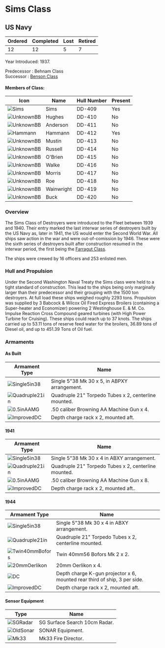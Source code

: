# Sims Class
## US Navy

Ordered | Completed | Lost | Retired
 ------ | ------ | ------ | ------ 
12 | 12 | 5 | 7 <br/>
 
Year Introduced: 1937. <br/>
 
Predecessor : Behnam Class <br/>
Successor : [Benson Class](/History/BensonClass.md) <br/>

#### Members of Class: <br/>
Icon | Name | Hull Number | Present
| ------ | ------ | ------ |  ------ |
![Sims](/Icons/Ship/EagleUnion/Sims.png) | Sims | DD-409 | Yes <br/>
![UnknownBB](/Icons/Ship/UnknownDD.png) | Hughes | DD-410 | No <br/>
![UnknownBB](/Icons/Ship/UnknownDD.png) | Anderson | DD-411 | No <br/>
![Hammann](/Icons/Ship/EagleUnion/Hammann.png) | Hammann | DD-412 | Yes <br/>
![UnknownBB](/Icons/Ship/UnknownDD.png) | Mustin | DD-413 | No <br/>
![UnknownBB](/Icons/Ship/UnknownDD.png) | Russell | DD-414 | No <br/>
![UnknownBB](/Icons/Ship/UnknownDD.png) | O'Brien | DD-415 | No <br/>
![UnknownBB](/Icons/Ship/UnknownDD.png) | Walke | DD-416 | No <br/>
![UnknownBB](/Icons/Ship/UnknownDD.png) | Morris | DD-417 | No <br/>
![UnknownBB](/Icons/Ship/UnknownDD.png) | Roe | DD-418 | No <br/>
![UnknownBB](/Icons/Ship/UnknownDD.png) | Wainwright | DD-419 | No <br/>
![UnknownBB](/Icons/Ship/UnknownDD.png) | Buck | DD-420 | No <br/>

### Overview

The Sims Class of Destroyers were introduced to the Fleet between 1939 and 1940. Their entry marked the last interwar series of destroyers built by the US Navy as, later in 1941, the US would enter the Second World War. All ships saw action in the war and were out-of-comission by 1946. These were the sixth series of destroyers built after construction resumed in the interwar period, the first being the [Farragut Class](/History/FarragutClass.md). <br/>

The ships were crewed by 16 officers and 253 enlisted men. <br/>

### Hull and Propulsion

Under the Second Washington Naval Treaty the Sims class were held to a tight standard of construction. This lead to the ships being only marginally larger than their predecessor and their grouping with the 1500 ton destroyers. At full load these ships weighed roughly 2293 tons. Propulsion was supplied by 3 Babcock & Wilcox Oil Fired Express Broilers (containing a Super-heater and Economizer) powering 2 Westinghouse E. & M. Co. Impulse Reaction Cross Compound geared turbines (with High Power Turbine for Cruising). These ships could reach up to 37 knots. The ships carried up to 53.11 tons of reserve feed water for the broilers, 36.89 tons of Diesel oil, and up to 451.39 Tons of Oil fuel.

### Armaments

#### As Built

Armament Type | Name |
 ------ | ------ |
![Single5in38](/Icons/Equipment/Guns/DD/5in38.png) | Single 5"38 Mk 30 x 5, in ABPXY arrangement.
![Quadruple21in](/Icons/Equipment/Torpedo/Surface/21inQuadrupleUSN.png) | Quadruple 21" Torpedo Tubes x 2, centerline mounted.
![0.5inAAMG](/Icons/Equipment/AA/0.5inAAMG.png) | .50 caliber Browning AA Machine Gun x 4.
![ImprovedDC](/Icons/Equipment/Auxiliary/ImprovedDepthCharge.png) | Depth charge rack x 2, mounted aft. <br/>

#### 1941

Armament Type | Name |
 ------ | ------ |
![Single5in38](/Icons/Equipment/Guns/DD/5in38.png) | Single 5"38 Mk 30 x 4 in ABXY arrangement.
![Quadruple21in](/Icons/Equipment/Torpedo/Surface/21inQuadrupleUSN.png) | Quadruple 21" Torpedo Tubes x 2, centerline mounted.
![0.5inAAMG](/Icons/Equipment/AA/0.5inAAMG.png) | .50 caliber Browning AA Machine Gun x 8.
![ImprovedDC](/Icons/Equipment/Auxiliary/ImprovedDepthCharge.png) | Depth charge rack x 2, mounted aft..<br/>

#### 1944

Armament Type | Name |
 ------ | ------ |
![Single5in38](/Icons/Equipment/Guns/DD/5in38.png) | Single 5"38 Mk 30 x 4 in ABXY arrangement.
![Quadruple21in](/Icons/Equipment/Torpedo/Surface/21inQuadrupleUSN.png) | Quadruple 21" Torpedo Tubes x 2, centerline mounted.
![Twin40mmBofors](/Icons/Equipment/AA/Twin40mmUSN.png) | Twin 40mm56 Bofors Mk 2 x 2.
![20mmOerlikon](/Icons/Equipment/AA/20mmOerlikon.png) | 20mm Oerlikon x 4.
![DC](/Icons/Equipment/Auxiliary/DepthCharge.png) | Depth charge K-gun projector x 6, mounted rear third of ship, 3 per side.
![ImprovedDC](/Icons/Equipment/Auxiliary/ImprovedDepthCharge.png) | Depth charge rack x 2, mounted aft. <br/>

#### Sensor Equipment

Type | Name |
 ------ | ------ |
![SGRadar](/Icons/Equipment/Auxiliary/SGRadar.png) | SG Surface Search 10cm Radar. <br/>
![OldSonar](/Icons/Equipment/Auxiliary/OldSonar.png) | SONAR Equipment. <br/>
![Mk33](/Icons/Equipment/Auxiliary/Mk33FireDirector.png) | Mk33 Fire Director. <br/>